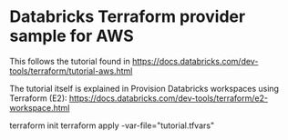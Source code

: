 # Databricks Terraform provider sample for AWS

This follows the tutorial found in https://docs.databricks.com/dev-tools/terraform/tutorial-aws.html

The tutorial itself is explained in Provision Databricks workspaces using Terraform (E2): https://docs.databricks.com/dev-tools/terraform/e2-workspace.html

terraform init
terraform apply -var-file="tutorial.tfvars"
